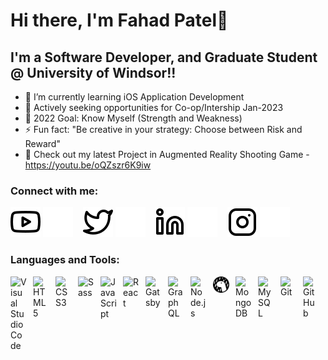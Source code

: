 # Hi there, I'm Fahad Patel👋 

## I'm a Software Developer, and Graduate Student @ University of Windsor!!

- 🌱 I’m currently learning iOS Application Development
- 👯 Actively seeking opportunities for Co-op/Intership Jan-2023
- 🥅 2022 Goal: Know Myself (Strength and Weakness) 
- ⚡ Fun fact: "Be creative in your strategy: Choose between Risk and Reward"
- 🔭 Check out my latest Project in Augmented Reality Shooting Game - https://youtu.be/oQZszr6K9iw

### Connect with me:

[![website](./img/youtube-light.svg)](https://www.youtube.com/channel/UCompHssrPlRi-vd82aBc6xQ#gh-light-mode-only)
[![website](./img/youtube-dark.svg)](https://www.youtube.com/channel/UCompHssrPlRi-vd82aBc6xQ#gh-dark-mode-only)
&nbsp;&nbsp;
[![website](./img/twitter-light.svg)](https://twitter.com/PatelFahad97#gh-light-mode-only)
[![website](./img/twitter-dark.svg)](https://twitter.com/PatelFahad97#gh-dark-mode-only)
&nbsp;&nbsp;
[![website](./img/linkedin-light.svg)](https://www.linkedin.com/in/fahad-patel-0786a6141/#gh-light-mode-only)
[![website](./img/linkedin-dark.svg)](https://www.linkedin.com/in/fahad-patel-0786a6141/#gh-dark-mode-only)
&nbsp;&nbsp;
[![website](./img/instagram-light.svg)](https://www.instagram.com/i_apple_geek/#gh-light-mode-only)
[![website](./img/instagram-dark.svg)](https://www.instagram.com/i_apple_geek/#gh-dark-mode-only)

### Languages and Tools:

<img align="left" alt="Visual Studio Code" width="26px" src="https://cdn.jsdelivr.net/gh/devicons/devicon/icons/vscode/vscode-original.svg" style="padding-right:10px;" />
<img align="left" alt="HTML5" width="26px" src="https://cdn.jsdelivr.net/gh/devicons/devicon/icons/html5/html5-original.svg" style="padding-right:10px;" />
<img align="left" alt="CSS3" width="26px" src="https://cdn.jsdelivr.net/gh/devicons/devicon/icons/css3/css3-original.svg" style="padding-right:10px;" />
<img align="left" alt="Sass" width="26px" src="https://cdn.jsdelivr.net/gh/devicons/devicon/icons/sass/sass-original.svg" style="padding-right:10px;" />
<img align="left" alt="JavaScript" width="26px" src="https://cdn.jsdelivr.net/gh/devicons/devicon/icons/javascript/javascript-original.svg" style="padding-right:10px;" />
<img align="left" alt="React" width="26px" src="https://cdn.jsdelivr.net/gh/devicons/devicon/icons/react/react-original.svg" style="padding-right:10px;" />
<img align="left" alt="Gatsby" width="26px" src="https://cdn.jsdelivr.net/gh/devicons/devicon/icons/gatsby/gatsby-original.svg" style="padding-right:10px;" />
<img align="left" alt="GraphQL" width="26px" src="https://cdn.jsdelivr.net/gh/devicons/devicon/icons/graphql/graphql-plain.svg" style="padding-right:10px;" />
<img align="left" alt="Node.js" width="26px" src="https://cdn.jsdelivr.net/gh/devicons/devicon/icons/nodejs/nodejs-original.svg" style="padding-right:10px;" />
<img align="left" alt="Deno" width="26px" src="./img/deno-light.svg" style="padding-right:10px;" />
<img align="left" alt="MongoDB" width="26px" src="https://cdn.jsdelivr.net/gh/devicons/devicon/icons/mongodb/mongodb-original.svg" style="padding-right:10px;" />
<img align="left" alt="MySQL" width="26px" src="https://cdn.jsdelivr.net/gh/devicons/devicon/icons/mysql/mysql-original.svg" style="padding-right:10px;" />
<img align="left" alt="Git" width="26px" src="https://cdn.jsdelivr.net/gh/devicons/devicon/icons/git/git-original.svg" style="padding-right:10px;" />
<img align="left" alt="GitHub" width="26px" src="https://user-images.githubusercontent.com/3369400/139447912-e0f43f33-6d9f-45f8-be46-2df5bbc91289.png" style="padding-right:10px;" />
<br />
<br />

